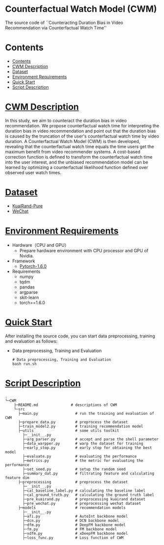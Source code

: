 # Counterfactual Watch Model (CWM)
The source code of  ``Counteracting Duration Bias in Video Recommendation via Counterfactual Watch Time''

# Contents
- [Contents](#contents)
- [CWM Description](#CWM-description)
- [Dataset](#dataset)
- [Environment Requirements](#environment-requirements)
- [Quick Start](#quick-start)
- [Script Description](#script-description)


# [CWM Description](#contents)
In this study, we aim to counteract the duration bias in video recommendation. We propose counterfactual watch time for interpreting the duration bias in video recommendation and point out that the duration bias is caused by the truncation of the user's counterfactual watch time by video duration. A Counterfactual Watch Model (CWM) is then developed, revealing that the counterfactual watch time equals the time users get the maximum benefit from video recommender systems. A cost-based correction function is defined to transform the counterfactual watch time into the user interest, and the unbiased recommendation model can be learned by optimizing a counterfactual likelihood function defined over observed user watch times. 


# [Dataset](#contents)

- [KuaiRand-Pure](https://drive.google.com/drive/folders/1YL2lqSlSPuJb2H02PQTDqXcO0riZ2jv7)
- [WeChat](https://drive.google.com/drive/folders/1YL2lqSlSPuJb2H02PQTDqXcO0riZ2jv7)


# [Environment Requirements](#contents)

- Hardware（CPU and GPU）
    - Prepare hardware environment with CPU processor and GPU of Nvidia.
- Framework
    - [Pytorch-1.6.0](https://pytorch.org/get-started/previous-versions/)
- Requirements
  - numpy
  - tqdm
  - pandas
  - argparse
  - skit-learn
  - torch==1.6.0


# [Quick Start](#contents)

After installing the source code, you can start data preprocessing, training and evaluation as follows:

- Data preprocessing, Training and Evaluation

  ```shell
  # Data preprocessing, Training and Evaluation
  bash run.sh
  ```


# [Script Description](#contents)

  ```text
  .
  └─CWM
	  ├─README.md               # descriptions of CWM
	  └─src
		├─main.py                 # run the training and evaluation of CWM
		├─prepare_data.py         # preprocess the dataset
		├─train_model2.py         # training recommendation model
		├─utils                   # some utils toolkit
		  ├─__init__.py
		  ├─arg_parser.py         # accept and parse the shell parameter
		  ├─data_warpper.py       # warp the dataset for training
		  ├─early_stop.py         # early stop for obtaining the best model
		  ├─evaluate.py           # evaluating the performance
		  ├─metrics.py            # the metric for evaluating the performance
		  ├─set_seed.py           # setup the random seed
		  ├─summary_dat.py        # filtrating feature and calculating feature dim
		├─preprocessing           # preprocess the dataset
		  ├─__init__.py
		  ├─cal_baseline_label.py # calculating the baseline label
		  ├─cal_ground_truth.py   # calculating the ground truth label
		  ├─pre_kuairand.py       # preprocessing kuairand dataset
		  ├─pre_wechat.py         # preprocessing wechat dataset
		├─models                  # recommendation models
		  ├─__init__.py
		  ├─afi.py                # AutoInt backbone model
		  ├─dcn.py                # DCN backbone model
		  ├─dfm.py                # DeepFM backbone model
		  ├─fm.py                 # FM backbone model
		  ├─xdfm.py               # xDeepFM backbone model
		  ├─loss_func.py          # Loss function of CWM

  ```
